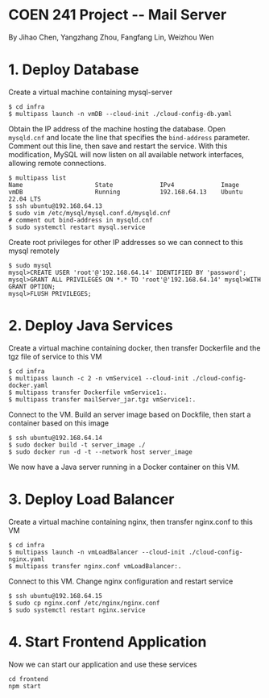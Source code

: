 # COEN 241 Project -- Mail Server

By Jihao Chen, Yangzhang Zhou, Fangfang Lin, Weizhou Wen


# 1. Deploy Database

Create a virtual machine containing mysql-server

```
$ cd infra
$ multipass launch -n vmDB --cloud-init ./cloud-config-db.yaml
```

Obtain the IP address of the machine hosting the database. Open `mysqld.cnf` and locate the line that specifies the `bind-address` parameter. Comment out this line, then save and restart the service. With this modification, MySQL will now listen on all available network interfaces, allowing remote connections.

```
$ multipass list
Name                    State             IPv4             Image
vmDB                    Running           192.168.64.13    Ubuntu 22.04 LTS
$ ssh ubuntu@192.168.64.13
$ sudo vim /etc/mysql/mysql.conf.d/mysqld.cnf
# comment out bind-address in mysqld.cnf
$ sudo systemctl restart mysql.service
```

Create root privileges for other IP addresses so we can connect to this mysql remotely 

```
$ sudo mysql
mysql>CREATE USER 'root'@'192.168.64.14' IDENTIFIED BY 'password';
mysql>GRANT ALL PRIVILEGES ON *.* TO 'root'@'192.168.64.14' mysql>WITH GRANT OPTION;
mysql>FLUSH PRIVILEGES;
```

# 2. Deploy Java Services

Create a virtual machine containing docker, then transfer Dockerfile and the tgz file of service to this VM

```
$ cd infra
$ multipass launch -c 2 -n vmService1 --cloud-init ./cloud-config-docker.yaml
$ multipass transfer Dockerfile vmService1:.
$ multipass transfer mailServer_jar.tgz vmService1:.
```

Connect to the VM. Build an server image based on Dockfile, then start a container based on this image
```
$ ssh ubuntu@192.168.64.14
$ sudo docker build -t server_image ./
$ sudo docker run -d -t --network host server_image
```

We now have a Java server running in a Docker container on this VM.

# 3. Deploy Load Balancer

Create a virtual machine containing nginx, then transfer nginx.conf to this VM

```
$ cd infra
$ multipass launch -n vmLoadBalancer --cloud-init ./cloud-config-nginx.yaml
$ multipass transfer nginx.conf vmLoadBalancer:.
```

Connect to this VM. Change nginx configuration and restart service
```
$ ssh ubuntu@192.168.64.15
$ sudo cp nginx.conf /etc/nginx/nginx.conf
$ sudo systemctl restart nginx.service
```

# 4. Start Frontend Application

Now we can start our application and use these services

```
cd frontend
npm start
```
